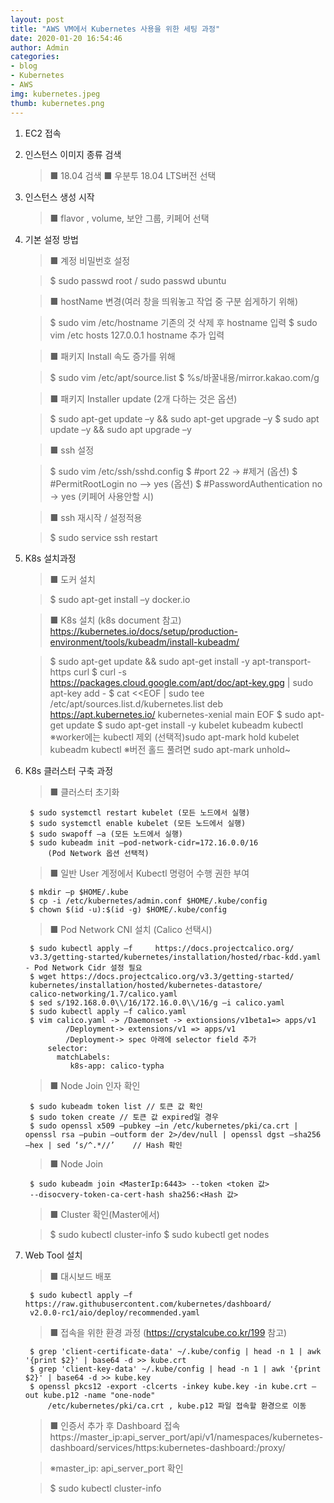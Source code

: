 ```yaml
---
layout: post
title: "AWS VM에서 Kubernetes 사용을 위한 세팅 과정"
date: 2020-01-20 16:54:46
author: Admin
categories: 
- blog 
- Kubernetes
- AWS
img: kubernetes.jpeg
thumb: kubernetes.png
---
```


1. EC2 접속

2. 인스턴스 이미지 종류 검색 
	>■ 18.04 검색
	>■ 우분투 18.04 LTS버전 선택

3. 인스턴스 생성 시작
	>■ flavor , volume, 보안 그룹, 키페어 선택
<!--more-->
4. 기본 설정 방법
	>■ 계정 비밀번호 설정

	>	$ sudo passwd root / sudo passwd ubuntu
	
	>■ hostName 변경(여러 창을 띄워놓고 작업 중 구분 쉽게하기 위해)

	>	$ sudo vim /etc/hostname	기존의 것 삭제 후 hostname 입력
	>	$ sudo vim /etc hosts		127.0.0.1 hostname 추가 입력
	
	>■ 패키지 Install 속도 증가를 위해

	>	$ sudo vim /etc/apt/source.list
	>	$ %s/바꿀내용/mirror.kakao.com/g

	>■ 패키지 Installer update (2개 다하는 것은 옵션)
	
	>	$ sudo apt-get update –y && sudo apt-get upgrade –y
	>	$ sudo apt update –y && sudo apt upgrade –y

	>■ ssh 설정

	>	$ sudo vim /etc/ssh/sshd.config
	>	$ #port 22 -> #제거 (옵션)
	>	$ #PermitRootLogin no –> yes (옵션)
	>	$ #PasswordAuthentication no  -> yes (키페어 사용안할 시)

	>■ ssh 재시작 / 설정적용

	>	$ sudo service ssh restart

5. K8s 설치과정 
	>■ 도커 설치

	>	$ sudo apt-get install –y docker.io
	
	>■ K8s 설치 (k8s document 참고) 
	> 	https://kubernetes.io/docs/setup/production-environment/tools/kubeadm/install-kubeadm/

	>	$ sudo apt-get update && sudo apt-get install -y apt-transport-https curl
	>	$ curl -s https://packages.cloud.google.com/apt/doc/apt-key.gpg | sudo 		apt-key add -
	>	$ cat <<EOF | sudo tee /etc/apt/sources.list.d/kubernetes.list
	>	  deb https://apt.kubernetes.io/ kubernetes-xenial main
	>     EOF
	>	$ sudo apt-get update
	>	$ sudo apt-get install -y kubelet kubeadm kubectl 
		※worker에는 kubectl 제외
	(선택적)sudo apt-mark hold kubelet kubeadm kubectl
		※버전 홀드 풀려면 sudo apt-mark unhold~
	
6. K8s 클러스터 구축 과정
	>■ 클러스터 초기화

		$ sudo systemctl restart kubelet (모든 노드에서 실행)
		$ sudo systemctl enable kubelet (모든 노드에서 실행)
		$ sudo swapoff –a (모든 노드에서 실행)
		$ sudo kubeadm init —pod-network-cidr=172.16.0.0/16
			(Pod Network 옵션 선택적)

	>■ 일반 User 계정에서 Kubectl 명령어 수행 권한 부여

		$ mkdir –p $HOME/.kube
		$ cp -i /etc/kubernetes/admin.conf $HOME/.kube/config
		$ chown $(id -u):$(id -g) $HOME/.kube/config

	>■ Pod Network CNI 설치 (Calico 선택시)

		$ sudo kubectl apply –f 	https://docs.projectcalico.org/
		v3.3/getting-started/kubernetes/installation/hosted/rbac-kdd.yaml		- Pod Network Cidr 설정 필요
		$ wget https://docs.projectcalico.org/v3.3/getting-started/
		kubernetes/installation/hosted/kubernetes-datastore/
		calico-networking/1.7/calico.yaml
		$ sed s/192.168.0.0\\/16/172.16.0.0\\/16/g –i calico.yaml
		$ sudo kubectl apply –f calico.yaml
		$ vim calico.yaml -> /Daemonset -> extionsions/v1beta1=> apps/v1				
                /Deployment-> extensions/v1 => apps/v1
				/Deployment-> spec 아래에 selector field 추가
			selector:
			  matchLabels:
			     k8s-app: calico-typha	
	
	>■ Node Join 인자 확인

		$ sudo kubeadm token list // 토큰 값 확인
		$ sudo token create // 토큰 값 expired일 경우
		$ sudo openssl x509 –pubkey –in /etc/kubernetes/pki/ca.crt | openssl rsa –pubin –outform der 2>/dev/null | openssl dgst –sha256 –hex | sed ‘s/^.*//’	// Hash 확인
	
	>■ Node Join
	
		$ sudo kubeadm join <MasterIp:6443> --token <token 값> 
		--disocvery-token-ca-cert-hash sha256:<Hash 값>
	
	>■ Cluster 확인(Master에서)

	>	$ sudo kubectl cluster-info
	>	$ sudo kubectl get nodes 

7. Web Tool 설치
	>■ 대시보드 배포

		$ sudo kubectl apply –f https://raw.githubusercontent.com/kubernetes/dashboard/
		v2.0.0-rc1/aio/deploy/recommended.yaml
	
	>■ 접속을 위한 환경 과정 (https://crystalcube.co.kr/199 참고)

		$ grep 'client-certificate-data' ~/.kube/config | head -n 1 | awk '{print $2}' | base64 -d >> kube.crt
		$ grep 'client-key-data' ~/.kube/config | head -n 1 | awk '{print $2}' | base64 -d >> kube.key
		$ openssl pkcs12 -export -clcerts -inkey kube.key -in kube.crt –out kube.p12 -name "one-node"
			/etc/kubernetes/pki/ca.crt , kube.p12 파일 접속할 환경으로 이동
	
	>■ 인증서 추가 후 Dashboard 접속 
https://master_ip:api_server_port/api/v1/namespaces/kubernetes-dashboard/services/https:kubernetes-dashboard:/proxy/

	>	※master_ip: api_server_port 확인

	>	$ sudo kubectl cluster-info